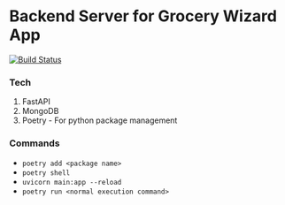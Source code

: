 # Backend Server for Grocery Wizard App

[![Build Status](https://travis-ci.com/acmpesuecc/grocery-wizard-backend.svg?token=nxGkUYMzqzpm6xJdsDWC&branch=master)](https://travis-ci.com/acmpesuecc/grocery-wizard-backend)

### Tech
1. FastAPI
2. MongoDB
3. Poetry - For python package management

### Commands
- `poetry add <package name>`
- `poetry shell`
- `uvicorn main:app --reload`
- `poetry run <normal execution command>`
